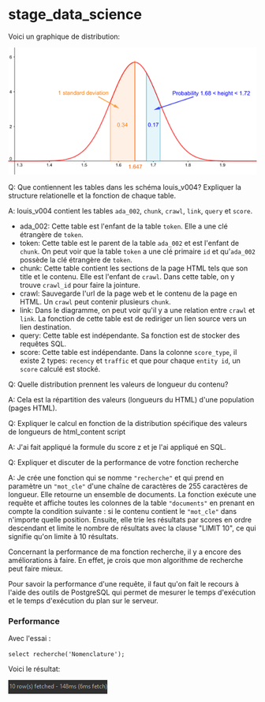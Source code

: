 # stage_data_science

Voici un graphique de distribution:

![Distribution_Graph](https://github.com/TheRealiPaul/stage_data_science/blob/main/normal%20distribution.png?raw=true)

Q: Que contiennent les tables dans les schéma louis_v004? Expliquer la structure relationelle et la fonction de chaque table.

A: louis_v004 contient les tables `ada_002`, `chunk`, `crawl`, `link`, `query` et `score`.
- ada_002: Cette table est l'enfant de la table `token`. Elle a une clé étrangère de `token`.
- token: Cette table est le parent de la table `ada_002` et est l'enfant de `chunk`. On peut voir que la table `token` a une clé primaire `id` et qu'`ada_002` possède la clé étrangère de `token`.
- chunk: Cette table contient les sections de la page HTML tels que son title et le contenu. Elle est l'enfant de `crawl`. Dans cette table, on y trouve `crawl_id` pour faire la jointure.
- crawl: Sauvegarde l'url de la page web et le contenu de la page en HTML. Un `crawl` peut contenir plusieurs `chunk`.
- link: Dans le diagramme, on peut voir qu'il y a une relation entre `crawl` et `link`. La fonction de cette table est de rediriger un lien source vers un lien destination.
- query: Cette table est indépendante. Sa fonction est de stocker des requêtes SQL.
- score: Cette table est indépendante. Dans la colonne `score_type`, il existe 2 types: `recency` et `traffic` et que pour chaque `entity id`, un `score` calculé est stocké.

Q: Quelle distribution prennent les valeurs de longueur du contenu?

A: Cela est la répartition des valeurs (longueurs du HTML) d'une population (pages HTML).

Q: Expliquer le calcul en fonction de la distribution spécifique des valeurs de longueurs de html_content script

A: J'ai fait appliqué la formule du score z et je l'ai appliqué en SQL.

Q: Expliquer et discuter de la performance de votre fonction recherche

A: Je crée une fonction qui se nomme `"recherche"` et qui prend en paramètre un `"mot_cle"` d'une chaîne de caractères de 255 caractères de longueur. Elle retourne un ensemble de documents. La fonction exécute une requête et affiche toutes les colonnes de la table `"documents"` en prenant en compte la condition suivante : si le contenu contient le `"mot_cle"` dans n'importe quelle position. Ensuite, elle trie les résultats par scores en ordre descendant et limite le nombre de résultats avec la clause "LIMIT 10", ce qui signifie qu'on limite à 10 résultats.

Concernant la performance de ma fonction recherche, il y a encore des améliorations à faire. En effet, je crois que mon algorithme de recherche peut faire mieux.

Pour savoir la performance d'une requête, il faut qu'on fait le recours à l'aide des outils de PostgreSQL qui permet de mesurer le temps d'exécution et le temps d'exécution du plan sur le serveur.

### Performance
Avec l'essai :

`select recherche('Nomenclature');`

Voici le résultat:

![Recherche_performance](https://github.com/TheRealiPaul/stage_data_science/blob/main/stage_peformance_recherche.png?raw=true)

